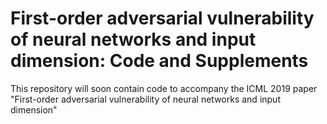 # First-order adversarial vulnerability of neural networks and input dimension: Code and Supplements

This repository will soon contain code to accompany the ICML 2019 paper
"First-order adversarial vulnerability of neural networks and input dimension"
